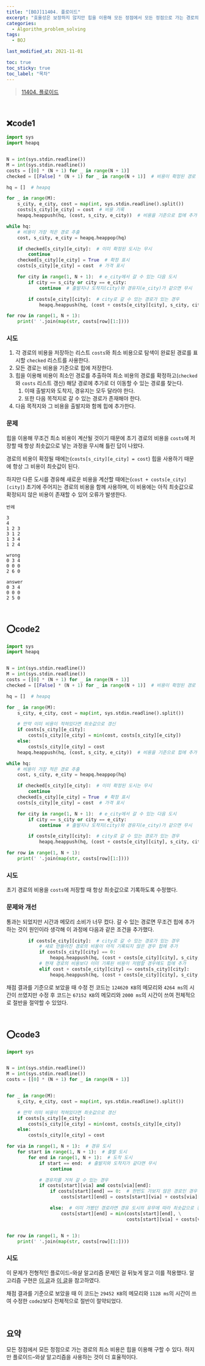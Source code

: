 ```yaml
---
title: "[BOJ]11404. 플로이드"
excerpt: "효율성은 보장하지 않지안 힙을 이용해 모든 정점에서 모든 정점으로 가는 경로의 최소 비용을 구하는 법"
categories:
  - Algorithm_problem_solving
tags:
  - BOJ

last_modified_at: 2021-11-01

toc: true
toc_sticky: true
toc_label: "목차"
---
```


> [11404. 플로이드](https://www.acmicpc.net/problem/11404)

<br>

## ❌code1

```python
import sys
import heapq


N = int(sys.stdin.readline())
M = int(sys.stdin.readline())
costs = [[0] * (N + 1) for _ in range(N + 1)]
checked = [[False] * (N + 1) for _ in range(N + 1)]  # 비용이 확정된 경로 표시

hq = []  # heapq

for _ in range(M):
    s_city, e_city, cost = map(int, sys.stdin.readline().split())
    costs[s_city][e_city] = cost  # 비용 기록
    heapq.heappush(hq, (cost, s_city, e_city))  # 비용을 기준으로 힙에 추가

while hq:
    # 비용이 가장 적은 경로 추출
    cost, s_city, e_city = heapq.heappop(hq)

    if checked[s_city][e_city]:  # 이미 확정된 도시는 무시
        continue
    checked[s_city][e_city] = True  # 확정 표시
    costs[s_city][e_city] = cost  # 가격 표시

    for city in range(1, N + 1):  # e_city에서 갈 수 있는 다음 도시
        if city == s_city or city == e_city:
            continue  # 출발지나 도착지(city)와 경유지(e_city)가 같으면 무시

        if costs[e_city][city]:  # city로 갈 수 있는 경로가 있는 경우
            heapq.heappush(hq, (cost + costs[e_city][city], s_city, city))

for row in range(1, N + 1):
    print(' '.join(map(str, costs[row][1:])))
```

### 시도

1. 각 경로의 비용을 저장하는 리스트 `costs`와 최소 비용으로 탐색이 완료된 경로를 표시할 `checked` 리스트를 사용한다.
2. 모든 경로는 비용을 기준으로 힙에 저장한다.
3. 힙을 이용해 비용이 최소인 경로를 추출하여 최소 비용의 경로를 확정하고(`checked`와 `costs` 리스트 갱신) 해당 경로에 추가로 더 이동할 수 있는 경로를 찾는다.
   1. 이때 출발지와 도착지, 경유지는 모두 달라야 한다.
   2. 또한 다음 목적지로 갈 수 있는 경로가 존재해야 한다.
4. 다음 목적지와 그 비용을 출발지와 함께 힙에 추가한다.

### 문제

힙을 이용해 무조건 최소 비용이 계산될 것이기 때문에 초기 경로의 비용을 `costs`에 저장할 때 항상 최솟값으로 넣는 과정을 무시해 틀린 답이 나왔다.

경로의 비용이 확정될 때에는(`costs[s_city][e_city] = cost`) 힙을 사용하기 때문에 항상 그 비용이 최솟값이 된다.

하지만 다른 도시를 경유해 새로운 비용을 계산할 때에는(`cost + costs[e_city][city]`) 초기에 주어지는 경로의 비용을 함께 사용하며, 이 비용에는 아직 최솟값으로 확정되지 않은 비용이 존재할 수 있어 오류가 발생한다.

```
반례

3
4
1 2 3
3 1 2
1 3 4
1 2 4

wrong
0 3 4
0 0 0
2 6 0

answer
0 3 4
0 0 0
2 5 0
```

<br>

## ⭕code2

```python
import sys
import heapq


N = int(sys.stdin.readline())
M = int(sys.stdin.readline())
costs = [[0] * (N + 1) for _ in range(N + 1)]
checked = [[False] * (N + 1) for _ in range(N + 1)]  # 비용이 확정된 경로 표시

hq = []  # heapq

for _ in range(M):
    s_city, e_city, cost = map(int, sys.stdin.readline().split())

    # 만약 이미 비용이 적혀있다면 최솟값으로 갱신
    if costs[s_city][e_city]:
        costs[s_city][e_city] = min(cost, costs[s_city][e_city])
    else:
        costs[s_city][e_city] = cost
    heapq.heappush(hq, (cost, s_city, e_city))  # 비용을 기준으로 힙에 추가

while hq:
    # 비용이 가장 적은 경로 추출
    cost, s_city, e_city = heapq.heappop(hq)

    if checked[s_city][e_city]:  # 이미 확정된 도시는 무시
        continue
    checked[s_city][e_city] = True  # 확정 표시
    costs[s_city][e_city] = cost  # 가격 표시

    for city in range(1, N + 1):  # e_city에서 갈 수 있는 다음 도시
        if city == s_city or city == e_city:
            continue  # 출발지나 도착지(city)와 경유지(e_city)가 같으면 무시

        if costs[e_city][city]:  # city로 갈 수 있는 경로가 있는 경우
            heapq.heappush(hq, (cost + costs[e_city][city], s_city, city))

for row in range(1, N + 1):
    print(' '.join(map(str, costs[row][1:])))
```

### 시도

초기 경로의 비용을 `costs`에 저장할 때 항상 최솟값으로 기록하도록 수정했다.

### 문제와 개선

통과는 되었지만 시간과 메모리 소비가 너무 컸다. 갈 수 있는 경로면 무조건 힙에 추가하는 것이 원인이라 생각해 이 과정에 다음과 같은 조건을 추가했다.

```python
        if costs[e_city][city]:  # city로 갈 수 있는 경로가 있는 경우
            # 새로 만들어진 경로의 비용이 아직 기록되지 않은 경우 힙에 추가
            if costs[s_city][city] == 0:
                heapq.heappush(hq, (cost + costs[e_city][city], s_city, city))
            # 현재 경로의 비용보다 이미 기록된 비용이 저렴할 경우에도 힙에 추가
            elif cost + costs[e_city][city] <= costs[s_city][city]:
                heapq.heappush(hq, (cost + costs[e_city][city], s_city, city))
```

채점 결과를 기준으로 보았을 때 수정 전 코드는 `124620 KB`의 메모리와 `4264 ms`의 시간이 쓰였지만 수정 후 코드는 `67152 KB`의 메모리와 `2000 ms`의 시간이 쓰여 전체적으로 절반을 절약할 수 있었다.

<br>

## ⭕code3

```python
import sys


N = int(sys.stdin.readline())
M = int(sys.stdin.readline())
costs = [[0] * (N + 1) for _ in range(N + 1)]


for _ in range(M):
    s_city, e_city, cost = map(int, sys.stdin.readline().split())

    # 만약 이미 비용이 적혀있다면 최솟값으로 갱신
    if costs[s_city][e_city]:
        costs[s_city][e_city] = min(cost, costs[s_city][e_city])
    else:
        costs[s_city][e_city] = cost

for via in range(1, N + 1):  # 경유 도시
    for start in range(1, N + 1):  # 출발 도시
        for end in range(1, N + 1):  # 도착 도시
            if start == end:  # 출발지와 도착지가 같다면 무시
                continue

            # 경유지를 거쳐 갈 수 있는 경우
            if costs[start][via] and costs[via][end]:
                if costs[start][end] == 0:  # 한번도 가보지 않은 경로인 경우
                    costs[start][end] = costs[start][via] + costs[via][end]

                else:  # 이미 가봤던 경로라면 경유 도시의 유무에 따라 최솟값으로 갱신
                    costs[start][end] = min(costs[start][end], \
                                            costs[start][via] + costs[via][end])


for row in range(1, N + 1):
    print(' '.join(map(str, costs[row][1:])))
```

### 시도

이 문제가 전형적인 플로이드–와샬 알고리즘 문제인 걸 뒤늦게 알고 이를 적용했다. 알고리즘 구현은 [이 글](https://dongdd.tistory.com/107)과 [이 글](https://velog.io/@jaeyunn_15/Android-플로이드-와샬-Floyd-Warshall-알고리즘)을 참고하였다.

채점 결과를 기준으로 보았을 때 이 코드는 `29452 KB`의 메모리와 `1128 ms`의 시간이 쓰여 수정한 `code2`보다 전체적으로 절반이 절약되었다.

<br>

## 요약

모든 정점에서 모든 정점으로 가는 경로의 최소 비용은 힙을 이용해 구할 수 있다. 하지만 플로이드–와샬 알고리즘을 사용하는 것이 더 효율적이다.
